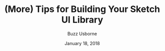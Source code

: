---
date: January 18, 2018
title: (More) Tips for Building Your Sketch UI Library
author: Buzz Usborne
link: https://medium.com/help-scout/more-tips-for-building-your-sketch-ui-library-975a44416f59
description: For those of you deep in the trenches, I wanted to share a couple of things that have made my life immeasurably easier when creating and maintaining our shared components with Sketch.
tags:
- sketch

# ================================
# ARTICLE TAGS AVAILABLE
# ================================
# - animation
# - code
# - contribution
# - design-tokens
# - figma
# - leadership
# - patterns
# - process
# - sketch
# ================================
---